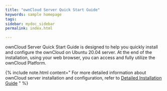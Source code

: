 ```yaml
---
title: "ownCloud Server Quick Start Guide"
keywords: sample homepage
tags: 
sidebar: mydoc_sidebar
permalink: index.html

---
```


ownCloud Server Quick Start Guide is designed to help you quickly install and configure the ownCloud on Ubuntu 20.04 server.
At the end of the installation, using your web browser, you can access and fully utilize the ownCloud Platform.

{% include note.html content="  For more detailed information about ownCloud server installation and configuration, refer to [Detailed Installation Guide](https://doc.owncloud.com/server/10.6/admin_manual/installation/manual_installation/manual_installation.html) " %}



